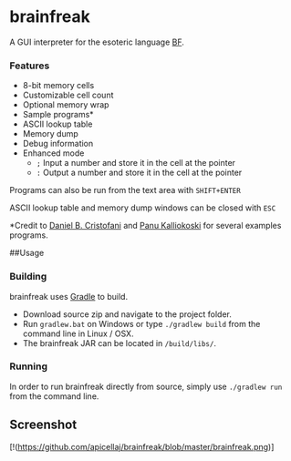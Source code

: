 # brainfreak
A GUI interpreter for the esoteric language [BF](https://esolangs.org/wiki/Brainfuck).

### Features
* 8-bit memory cells
* Customizable cell count
* Optional memory wrap
* Sample programs*
* ASCII lookup table
* Memory dump
* Debug information
* Enhanced mode
  - `;` Input a number and store it in the cell at the pointer 
  - `:` Output a number and store it in the cell at the pointer

Programs can also be run from the text area with `SHIFT+ENTER`

ASCII lookup table and memory dump windows can be closed with `ESC`

*Credit to [Daniel B. Cristofani](http://www.hevanet.com/cristofd/brainfuck/) and 
[Panu Kalliokoski](http://esoteric.sange.fi/brainfuck/) for several examples programs.

##Usage

### Building
brainfreak uses [Gradle](gradle.org) to build.
* Download source zip and navigate to the project folder.
* Run `gradlew.bat` on Windows or type `./gradlew build` from the command line in Linux / OSX.
* The brainfreak JAR can be located in `/build/libs/`.

### Running
In order to run brainfreak directly from source, simply use `./gradlew run` from the command line.

## Screenshot
[!(https://github.com/apicellaj/brainfreak/blob/master/brainfreak.png)]

